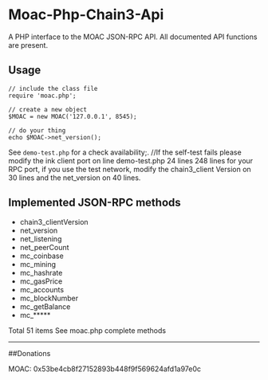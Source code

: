 # Moac-Php-Chain3-Api
A PHP interface to the MOAC JSON-RPC API. All documented API functions are present.

## Usage
    // include the class file
    require 'moac.php';
    
    // create a new object
    $MOAC = new MOAC('127.0.0.1', 8545);
    
    // do your thing
    echo $MOAC->net_version();

See `demo-test.php` for a check availability;. 
//If the self-test fails
please modify the ink client port on line demo-test.php 24 lines 248 lines for your RPC port, if you use the test network, modify the chain3_client Version on 30 lines and the net_version on 40 lines.

## Implemented JSON-RPC methods
* chain3_clientVersion
* net_version
* net_listening
* net_peerCount
* mc_coinbase
* mc_mining
* mc_hashrate
* mc_gasPrice
* mc_accounts
* mc_blockNumber
* mc_getBalance
* mc_*****

Total 51 items
See moac.php complete methods

----------------
##Donations

MOAC: 0x53be4cb8f27152893b448f9f569624afd1a97e0c
